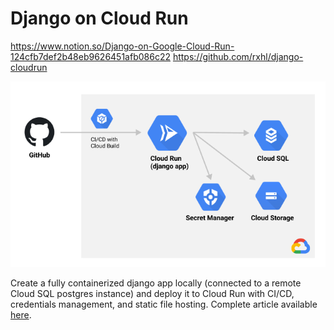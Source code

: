 # Django on Cloud Run

https://www.notion.so/Django-on-Google-Cloud-Run-124cfb7def2b48eb9626451afb086c22
https://github.com/rxhl/django-cloudrun

![django](/assets/arch.png)

Create a fully containerized django app locally (connected to a remote Cloud SQL postgres instance) and deploy it to Cloud Run with CI/CD, credentials management, and static file hosting. Complete article available [here](https://www.notion.so/rxhl/Django-on-Google-Cloud-Run-124cfb7def2b48eb9626451afb086c22).
